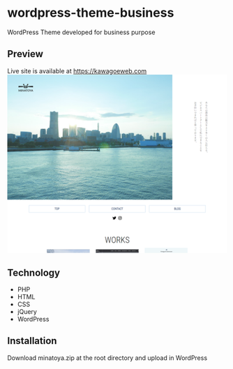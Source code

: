 # wordpress-theme-business
WordPress Theme developed for business purpose

## Preview
Live site is available at https://kawagoeweb.com
![main-preview](./main-preview.png)

## Technology
* PHP
* HTML
* CSS
* jQuery
* WordPress

## Installation
Download minatoya.zip at the root directory and upload in WordPress